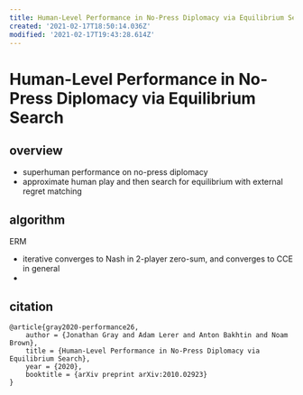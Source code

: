 ```yaml
---
title: Human-Level Performance in No-Press Diplomacy via Equilibrium Search
created: '2021-02-17T18:50:14.036Z'
modified: '2021-02-17T19:43:28.614Z'
---
```


# Human-Level Performance in No-Press Diplomacy via Equilibrium Search

## overview

- superhuman performance on no-press diplomacy
- approximate human play and then search for equilibrium with external regret matching

## algorithm

ERM 
- iterative converges to Nash in 2-player zero-sum, and converges to CCE in general
- 

## citation

```
@article{gray2020-performance26,
    author = {Jonathan Gray and Adam Lerer and Anton Bakhtin and Noam Brown},
    title = {Human-Level Performance in No-Press Diplomacy via Equilibrium Search},
    year = {2020},
    booktitle = {arXiv preprint arXiv:2010.02923}
}
```
